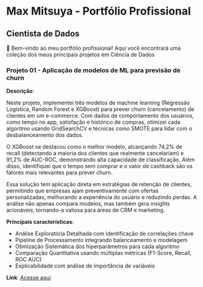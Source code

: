 # Max Mitsuya - Portfólio Profissional
## Cientista de Dados

👋 Bem-vindo ao meu portfólio profissional! Aqui você encontrará uma coleção dos meus principais projetos em Ciência de Dados

### Projeto 01 - Aplicação de modelos de ML para previsão de churn

**Descrição**:

Neste projeto, implementei três modelos de machine learning (Regressão Logística, Random Forest e XGBoost) para prever churn (cancelamento) de clientes em um e-commerce. Com dados de comportamento dos usuários, como tempo no app, satisfação e histórico de compras, otimizei cada algoritmo usando GridSearchCV e técnicas como SMOTE para lidar com o desbalanceamento dos dados.

O XGBoost se destacou como o melhor modelo, alcançando 74,2% de recall (detectando a maioria dos clientes que realmente cancelariam) e 91,2% de AUC-ROC, demonstrando alta capacidade de classificação. Além disso, identifiquei que o tempo sem comprar e o valor de cashback são os fatores mais relevantes para prever churn.

Essa solução tem aplicação direta em estratégias de retenção de clientes, permitindo que empresas ajam preventivamente com ofertas personalizadas, melhorando a experiência do usuário e reduzindo perdas. A análise não apenas compara modelos, mas também gera insights acionáveis, tornando-a valiosa para áreas de CRM e marketing.

**Principais características**:
  - Análise Exploratória Detalhada com identificação de correlações chave 
  - Pipeline de Processamento integrando balanceamento e modelagem 
  - Otimização Sistemática dos hiperparâmetros para cada algoritmo 
  - Comparação Quantitativa usando múltiplas métricas (F1-Score, Recall, ROC AUC) 
  - Explicabilidade com análise de importância de variáveis 

**Link**: [Acesse aqui](https://github.com/maxMitsuya/analise-lr-rf-xgboost)
